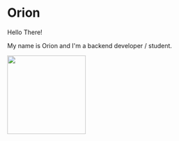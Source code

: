 # Orion


Hello There!


My name is Orion and I'm a backend developer / student.


<img height="180em" src="https://github-readme-stats.vercel.app/api?username=Orion&show_icons=true&hide_border=true&&count_private=true&include_all_commits=true" />

